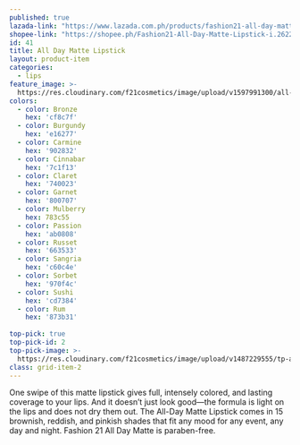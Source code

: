 ```yaml
---
published: true
lazada-link: "https://www.lazada.com.ph/products/fashion21-all-day-matte-lipstick-2-i254103532-s349013917.html?spm=a2o4l.seller.list.78.5de16cc9aILTHe&mp=1"
shopee-link: "https://shopee.ph/Fashion21-All-Day-Matte-Lipstick-i.26222223.826165373"
id: 41
title: All Day Matte Lipstick
layout: product-item
categories:
  - lips
feature_image: >-
  https://res.cloudinary.com/f21cosmetics/image/upload/v1597991300/all-day_kcvs3c.jpg
colors:
  - color: Bronze
    hex: 'cf8c7f'
  - color: Burgundy
    hex: 'e16277'
  - color: Carmine
    hex: '902832'
  - color: Cinnabar
    hex: '7c1f13' 
  - color: Claret
    hex: '740023'
  - color: Garnet
    hex: '800707'
  - color: Mulberry
    hex: 783c55
  - color: Passion
    hex: 'ab0808'
  - color: Russet
    hex: '663533'
  - color: Sangria
    hex: 'c60c4e'  
  - color: Sorbet
    hex: '970f4c'
  - color: Sushi
    hex: 'cd7384'
  - color: Rum
    hex: '873b31'
    
top-pick: true
top-pick-id: 2
top-pick-image: >-
  https://res.cloudinary.com/f21cosmetics/image/upload/v1487229555/tp-all-day-matte2.jpg
class: grid-item-2
---
```

One swipe of this matte lipstick gives full, intensely colored, and lasting coverage to your lips. And it doesn’t just look good—the formula is light on the lips and does not dry them out. The All-Day Matte Lipstick comes in 15 brownish, reddish, and pinkish shades that fit any mood for any event, any day and night. Fashion 21 All Day Matte is paraben-free.
